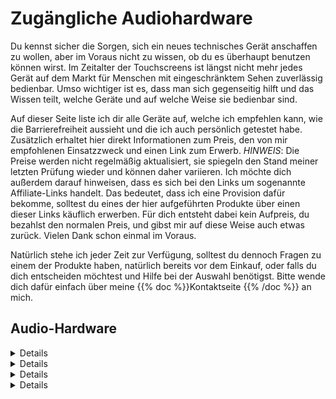 <!--
.. title: Zugängliche Audio-Hardware
.. slug: gear
.. date: 2024-10-23 21:30:21 UTC+02:00
.. tags: 
.. category: 
.. link: 
.. description: 
.. type: text
-->


# Zugängliche Audiohardware

Du kennst sicher die Sorgen, sich ein neues technisches Gerät anschaffen zu wollen, aber im Voraus nicht zu wissen, ob du es überhaupt benutzen können wirst. Im Zeitalter der Touchscreens ist längst nicht mehr jedes Gerät auf dem Markt für Menschen mit eingeschränktem Sehen zuverlässig bedienbar. Umso wichtiger ist es, dass man sich gegenseitig hilft und das Wissen teilt, welche Geräte und auf welche Weise sie bedienbar sind.

Auf dieser Seite liste ich dir alle Geräte auf, welche ich empfehlen kann, wie die Barrierefreiheit aussieht und die ich auch persönlich getestet habe. Zusätzlich erhaltet hier direkt Informationen zum Preis, den von mir empfohlenen Einsatzzweck und einen Link zum Erwerb. *HINWEIS*: Die Preise werden nicht regelmäßig aktualisiert, sie spiegeln den Stand meiner letzten Prüfung wieder und können daher variieren.
Ich möchte dich außerdem darauf hinweisen, dass es sich bei den Links um sogenannte Affiliate-Links handelt. Das bedeutet, dass ich eine Provision dafür bekomme, solltest du eines der hier aufgeführten Produkte über einen dieser Links käuflich erwerben. Für dich entsteht dabei kein Aufpreis, du bezahlst den normalen Preis, und gibst mir auf diese Weise auch etwas zurück. Vielen Dank schon einmal im Voraus.

Natürlich stehe ich jeder Zeit zur Verfügung, solltest du dennoch Fragen zu einem der Produkte haben, natürlich bereits vor dem Einkauf, oder falls du dich entscheiden möchtest und Hilfe bei der Auswahl benötigst. Bitte wende dich dafür einfach über meine {{% doc %}}Kontaktseite <contact>{{% /doc %}} an mich.

## Audio-Hardware

<details>

    <summary>Audio Interfaces</summary>
    
    <p>Audio Interfaces sind besonders bekannt dafür, meistens nur eingeschränkt benutzbar zu sein. Im Gegensatz zu Mischpulten besitzen diese meist nur wenige Regler und Knöpfe und werden stattdessen hauptsächlich über die Software gesteuert. Nicht jede Software ist jedoch gut bedienbar, weshalb ihr unten eine Auflistung von Audio Interfaces finden könnt, welche ich persönlich getestet und für gut bedienbar und allgemein empfehlenswert befunden habe.</p>

    <table>
        <thead>
            <tr>
                <th style="width:20%">Gerät</th>
                <th style="width:20%">Preis</th>
                <th>Beschreibung</th>
                <th>Link(s)</th>
            </tr>
        </thead>
        <tbody>
            <tr>
                <td>Audient EVO Serie</td>
                <td>Von 108 € bis 500 €</td>
                <td>Die EVO-Serie ermöglicht Einsteigern bis kleineren Studios einen leichten und günstigen Einstieg in professionelle Audiotechnik. Die Geräte bestehen äußerlich aus Plastik, glänzen allerdings vor Allem, mit ihren inneren Werten. Hier findest du für diesen Preis hervorragende Mikrofon-Vorverstärker und eine gut bedienbare Software, welche sowohl unter Windows als auch Mac mit allen gängigen Screen Readern bedienbar ist. Die Serie reicht vom günstigen EVO 4 mit zwei Mikrofon/Line-Eingängen und -Ausgängen bis zum EVO 16, welches mit vier Ein- und Ausgängen und diversen Erweiterungen via SPDIF/ADAT auftrumpft. Softwareseitig steht immer ein Stereo-Loopback Kanal und mehrere Sub-Mixe zur Verfügung, abhängig vom Modell.</td>
                <td>
                    <ul>
                        <li><a href="https://amzn.to/40b5Q7v">EVO 4 bei Amazon</a> | <a href="https://thmn.to/thoprod/483323?offid=1&affid=3547">EVO 4 bei Thomann</a></li>
                        <li><a href="https://amzn.to/48jIDls">EVO 8 bei Amazon</a> | <a href="https://thmn.to/thoprod/497606?offid=1&affid=3547">EVO 8 bei Thomann</a></li>
                        <li><a href="https://amzn.to/4dUjD5r">EVO 16 bei Amazon</a> | <a href="https://thmn.to/thoprod/544979?offid=1&affid=3547">EVO 16 bei Thomann</a></li>
                    </ul>
                </td>
            </tr>
            <tr>
                <td>Audient iD Serie</td>
                <td>Von 137 € bis 539 €</td>
                <td>Die Audient iD Serie ist die hochwertigere und umfangreichere Version der EVO Serie. Hierbei handelt es sich um gründlich verarbeitete Interfaces mit einem Äußeren aus Aluminium, welche auch Transporten oder etwas ruppigeren Umgang deutlich besser wegstecken. Ansonsten beherbergen sie die selben Mikrofon-Vorverstärker wie die EVO Serie, skalieren allerdings vom iD4, welches ähnliche Parameter wie das EVO 4 aufweist, bis zum iD 44, welches deutlich umfangreiche Anschlüsse bietet als etwa das EVO 16. An Software-Funktionen stehen sie der EVO Serie in fast nichts nach, nur die Smart Gain Funktion ist bislang der EVO Serie vorbehalten. Ansonsten findet man auch hier natürlich Stereo-Loopback und mehrere Sub-Mixe für flexibles Routing.</td>
                <td>
                    <ul>
                        <li><a href="https://amzn.to/48lglam"> iD 4 MKII bei Amazon</a> | <a href="https://thmn.to/thoprod/510532?offid=1&affid=3547">iD 4 MKII bei Thomann</a></li>
                        <li><a href="https://amzn.to/3YBiZFR">iD 14 MKII bei Amazon</a> | <a href="https://thmn.to/thoprod/510533?offid=1&affid=3547">iD 14 MKII bei Thomann</a></li>
                        <li><a href="https://amzn.to/4hdHMH3">iD 24 bei Amazon</a> | <a href="https://thmn.to/thoprod/560993?offid=1&affid=3547">iD 24 bei Thomann</a></li>
                        <li>iD 44 derzeit nicht bei Amazon verfügbar | <a href="https://thmn.to/thoprod/544989?offid=1&affid=3547">iD 44 MKII bei Thomann</a></li>
                    </ul<
                </td>
            </tr>
        </tbody>
    </table>

</details>

<details>

    <summary>Digitale Instrumente</summary>

    <p>Neben regulären Musikinstrumenten, welche es in allen Formen und Farben gibt, werden im Zusammenspiel mit dem PC oder dem Mac oft digitale Instrumente eingesetzt, um Musik direkt im Computer zu erzeugen. Diese digitalen Instrumente sind jedoch nicht immer leicht zugänglich. Keyboards beispielsweise gibt es in allen denkbaren Größen und Formen. Viele davon bieten heutzutage zusätzliche Funktionen, welche über die einfache Klaviatur weit hinaus gehen. Nicht alle davon sind bedienbar, sodass sich der Aufpreis tatsächlich lohnen würde. Hierbei zeichnet sich insbesondere Native Instruments für ihre Barrierefreiheit aus, da Keyboards dieses Herstellers sogar eine Sprachausgabe besitzen. In dieser Liste findet ihr alle digitalen Instrumente, welche ich empfehlen kann, und warum.</p>
    
    <table>
        <thead>
            <tr>
                <th style="width:20%">Gerät</th>
                <th style="width:20%">Preis</th>
                <th>Beschreibung</th>
                <th>Link(s)</th>
            </tr>
        </thead>
        <tbody>
            <tr>
                <td>Native Instruments M32</td>
                <td>99 €</td>
                <td>Dies ist das Einsteiger-Keyboard von Native Instruments. Mit 32 Tasten bietet es einen optimalen Kompromiss aus Spielbarkeit und Portabilität. Die stufenlosen und berührungsempfindlichen Drehregler ermöglichen ein schnelles und kinderleichtes Bearbeiten von Parametern diverser digitaler Instrumente, während die habtisch klar abgesetzten Tasten das Steuern wichtiger Funktionen, wie etwa Start/Stopp, Metronom, Rückgängig und viele Weitere, vom Keyboard aus ermöglichen, ohne dafür extra zum PC/Mac wechseln zu müssen. Dieses Keyboard eignet sich wunderbar für Einsteiger, wenn man viel auf Reisen ist, aber auch als Steuerung für die Native Instruments eigenen Browserfunktionen, während man sein professionelles E-Piano für das eigentliche Einspielen von Melodien verwendet.</td>
                <td>
                    <ul>
                        <li><a href="https://amzn.to/48oWWoP">M32 bei Amazon</a> | <a href="https://thmn.to/thoprod/458012?offid=1&affid=3547">M32 bei Thomann</a>
                    </ul>
                </td>
            </tr>
            <tr>
                <td>Native Instruments A Serie</td>
                <td>Von 131 € bis 219 €</td>
                <td>Bei der A-Serie handelt es sich immer noch um das Einsteiger-Segment von Native Instruments Keyboards, jedoch sind diese inzwischen etwas robuster verarbeitet und das Anschlagsgefühl ist etwas näher an dem, was man üblicherweise von hochwertigeren Keyboards oder gar E-Pianos erwartet. Am portabelsten ist sicher das A25 mit seinen 25 Tasten, wohingegen das A61 mit seinen 61 Tasten und ca. einem Meter Länge für Reisen wohl nicht mehr gut geeignet ist. Das A49 bietet mit seinen 49 Tasten einen guten Kompromiss aus Platz und Leistung. An Funktionen, welche über die Klaviatur hinausgehen, hat die A-Serie dem M32 jedoch nichts voraus.</td>
                <td>
                    <ul>
                        <li><a href="https://amzn.to/4fgJYM5">A25 bei Amazon</a> | <a href="https://thmn.to/thoprod/447973?offid=1&affid=3547">A25 bei Thomann</a></li>
                        <li><a href="https://amzn.to/48u5Hhx">A49 bei Amazon</a> | <a href="https://thmn.to/thoprod/447975?offid=1&affid=3547">A49 bei Thomann</a></li>
                        <li><a href="https://amzn.to/4e38PSA">A61 bei Amazon</a> | <a href="https://thmn.to/thoprod/447977?offid=1&affid=3547">A61 bei Thomann</a></li>
                    </ul>
                </td>
            </tr>
            <tr>
                <td>Native Instruments S88 MK2</td>
                <td>1.099 €</td>
                <td>Das größte Keyboard von Native Instruments, vollgepackt mit jeder Menge Funktionen und einer vollen Klaviatur mit 88 Tasten. Dieses Keyboard bietet die echte Piano-Erfahrung mit vollgewichteten Tasten und noch mehr zusätzlichen Drucktaster und Kontrolle über den Instrumentenbrowser, als es vergleichsweise das M32 oder die A-Serie bietet. Jeder erfahrene Musiker, welcher ein echtes Piano gewöhnt ist, wird sich vermutlich eher in dieser Sparte von Keyboards umschauen wollen. Leider ist bislang nur die MK2 Serie der S-Serie Keyboards mit einer Sprachausgabe verfügbar. Die ältere Serie MK1 wird nicht mehr unterstützt, wohingegen die neuere Serie MK3 noch keine Sprachausgabe besitzt. Sobald die MK3-Version das notwendige Update erhält, werde ich diese Liste entsprechend anpassen.</td>
                <td>
                    <ul>
                        <li><a href="https://amzn.to/40eGcic">S88 MK2 bei Amazon</a> | S88 MK2 derzeit nicht bei Thomann verfügbar</li>
                    </ul>
                </td>
            </tr>
            <tr>
                <td>Yamaha FGDP-30</td>
                <td>170 €</td>
                <td>Bei diesem Instrument handelt es sich um kein Keyboard, sondern um ein Finger-Drumming Pad. Das heißt, dieses dient dazu, ein Schlagzeug möglichst realistisch mit den Fingern einspielen zu können. Was dieses Fingerdrumming Pad auszeichnet ist die Esistenz einer Sprachausgabe für jegliche Funktionen des Geräts, da es ansonsten ohne Display auskommt. Das Vorhandensein von zwei Pads für jede Art Drums erleichtert zudem das Spielen von Rolls und die Anpassung des Pads auf die Gewohnheiten des Musikers. Die größere Variante dieses Pads, das FGDP-50, besitzt ein Display und spart daher die Sprachausgabe ein, weshalb ich dieses nicht vollumfassend empfehlen kann.</td>
                <td>
                    <ul>
                        <li><a href="https://amzn.to/3O11E2L">FGDP-30 bei Amazon</a> | <a href="https://thmn.to/thoprod/575108?offid=1&affid=3547">FGDP-30 bei Thomann</a></li>
                    </ul>
                </td>
            </tr>
        </tbody>
    </table>
</details>

<details>

    <summary>Handheld Recorder</summary>

    <p>Handheld Recorder, früher hauptsächlich bekannt für den Einsatz bei Interviews, sind zumeist sehr kompakte Geräte, welche schnell und unkompliziert auch unterwegs hochqualitative Aufnahmen anfertigen können. Heutzutage ist deren Aufnahmequalität so gut, dass sie nicht mehr nur für Interviews, sondern auch für Atmosphären, Bandauftritte und Konzertmitschnitte genutzt werden können. Die gesteigerte Aufnahmequalität kommt jedoch auch mit Einstellungsmöglichkeiten einher, welche immer häufiger in komplexen Menüstrukturen aufzufinden sind, welche von blinden und sehbehinderten Nutzern meist auswendig gelernt werden müssen. Zum Glück gibt es auch hier Geräte, welche besser bedienbar sind als Andere, ohne dabei auf hervorragende Aufnahmen verzichten zu müssen.</p>

    <table>
        <thead>
            <tr>
                <th style="width:20%">Gerät</th>
                <th style="width:20%">Preis</th>
                <th>Beschreibung</th>
                <th>Link(s)</th>
            </tr>
        </thead>
        <tbody>
            <tr>
                <td>Zoom MicTrak M3</td>
                <td>198 €</td>
                <td>Das Zoom MicTrak M3 ist ein kompaktes Aufnahmegerät, welches von der Form an einlängliches Mikrofon erinnert, an dessen Basis ein Quader angeschlossen ist, welcher die Batterien und Tasten beherbergt. Das Gerät kommt vollkommen ohne Menüs aus, was die Bedienung stark erleichtert. Allerdings besitzt es auch keinen Lautsprecher, es kann jedoch über Kopfhörer abgehört werden. Die Form und funktionsweise qualifiziert es wunderbar für atmosphärische Aufnahmen, Interviewsituationen und als Kamera-Mikrofon, weshalb es auch mit einem Blitzschuh-Adapter für Selbige geliefert wird. Der Aufbau des Mikrofons ermöglicht vielfältige Aufnahmen. So können Stereo-Aufnahmen mit 90 Grad und 120 Grad Panorama angefertigt werden. Aufgezeichnet wird in 32-bit Float auf eine Micro SD Karte, wobei die 32-Bit Float Technologie dafür sorgt, dass die Aufnahmen nur sehr, sehr selten übersteuern werden und nachträglich am PC zu laute, oder auch zu leise Stellen in der Aufnahme mühelos nachbearbeitet werden können.</td>
                <td>
                    <ul>
                        <li><a href="https://amzn.to/3YiMHhf">MicTrak M3 bei Amazon</a> | <a href="https://thmn.to/thoprod/557323?offid=1&affid=3547">MicTrak M3 bei Thomann</a></li>
                    </ul>
                </td>
            </tr>
            <tr>
                <td>Zoom H Essential Serie</td>
                <td>Von 109 € bis 326 €</td>
                <td>Bei der Zoom H Essential Serie handelt es sich um eine Reihe von Geräten, welche mit einem eingebauten Stereo-Mikrofon daher kommen, welche bereits von sich aus hervorragende Aufnahmen mit 32-Bit Float Technologie ermöglichen, also sehr viel besser als traditionelle 24-Bit Aufnahmen gegen Übersteuerung geschützt sind. Die Geräte ermöglichen vielfältige Einstellungen direkt am Gerät, wobei die Menüstruktur vollständig mit Sprachausgabe über den im Gerät verbauten Lautsprecher oder über die Kopfhörerbuchse ausgegeben werden kann. Das kleinste Gerät, der H1Essential, besitzt zusätzlich zu den eingebauten Mikrofonen noch eine 3,5 mm Klinkenbuchse für den alternativen Anschluss von externen Mikrofonen wie bspw. einem Lavalier-Mikrofon. Das H4Essential und H6Essential besitzen zusätzlich 2 bzw. 4 XLR-Eingänge, um selbst professionelle Studiomikrofone aufzeichnen zu können. Alle Geräte lassen sich auch am PC/Mac/Smartphone als Audio Interface verwenden, was sie auch unterwegs zu einer flexiblen Aufnahmelösung macht.</td>
                <td>
                    <ul>
                        <li><a href="https://amzn.to/4e1SJc5">H1Essential bei Amazon</a> | <a href="https://thmn.to/thoprod/585331?offid=1&affid=3547">H1Essential bei Thomann</a></li>
                        <li><a href="https://amzn.to/3UpnIrH">H4Essential bei Amazon</a> | <a href="https://thmn.to/thoprod/585324?offid=1&affid=3547">H4Essential bei Thomann</a></li>
                        <li><a href="https://amzn.to/3Yk2ix6">H6Essential bei Amazon</a> | <a href="https://thmn.to/thoprod/585336?offid=1&affid=3547">H6Essential bei Thomann</a></li>
                    </ul>
                </td>
            </tr>
        </tbody>
    </table>
</details>

<details>

    <summary>Mikrofone</summary>

    <p>Mikrofone stellen üblicherweise am wenigsten Anforderungen an Barrierefreiheit, da sie auch nur wenig Möglichkeiten für die Interaktion bieten. Diese Liste beinhaltet daher eine Auswahl meiner Lieblings-Mikrofone, wofür ich sie einsetze und was dabei beachtet werden sollte.</p>

    <table>
        <thead>
            <tr>
                <th style="width:20%">Gerät</th>
                <th style="width:20%">Preis</th>
                <th>Beschreibung</th>
                <th>Link(s)</th>
            </tr>
        </thead>
        <tbody>
            <tr>
                <td>Lewitt LCT 440 Pure</td>
                <td>249 €</td>
                <td>Bei dem LCT 440 Pure handelt es sich um ein kleines, leichtes Großkondensator-Mikrofon mit Nierencharakteristik, welches hauptsächlich für die Verwendung mit menschlicher Sprache entwickelt wurde. Da es sich hier um ein Großkondensator-Mikrofon handelt, reagiert es sehr empfindlich auf jegliche Geräusche, weshalb ich die Empfehlung nur in einigermaßen gut isolierten Umgebungen empfehlen würde. Tatsächlich kann es dort allerdings noch viel mehr als nur Sprache. So habe ich das LCT 440 Pure auch bereits für die Abnahme von Akustikgitarren genutzt und war von dem Ergebnis begeistert. Mitgeliefert werden zudem ein Leder-Etui, eine Halterung, ein Windschutz sowie ein magnetischer Pop-Filter. Die geringe Größe des Mikrofons und des Popschutzes verlangen ein wenig Übung beim Einsprechen, um nicht etwa doch Plosivlaute auf der Aufnahme zu haben, dafür liefert dieses Mikrofon alles in Allem ein sehr gute Leistung zu einem unerwartet geringen Preis. Angesprochen werden kann es über XLR, wobei es eine 48 Volt Phantomspeisung voraussetzt. Allerdings wird ansonsten keine hohe Leistung des Mikrofon-Vorverstärkers verlangt, weshalb das Mikrofon auch für leistungsschwächere Audio-Interfaces empfehlenswert ist.</td>
                <td>
                    <ul>
                        <li><a href="https://amzn.to/494bCKJ">LCT 440 Pure bei Amazon</a> | <a href="https://thmn.to/thoprod/412424?offid=1&affid=3547">LCT 440 Pure bei Thomann</a></li>
                    </ul>
                </td>
            </tr>
            <tr>
                <td>RØDE Wireless PRO</td>
                <td>349 €</td>
                <td>Bei dem RØDE Wireless PRO handelt es sich um ein Set, bestehend aus zwei Sendern, einem Empfänger und zwei Lavalier-Mikrofonen inklusive diverse Windschutz- und Halter-Klemmen. Der bevorzugte Anwendungszweck sind jegliche Art von Interview-Situationen, Outdoor-Mikrofonierung, oder Video-Aufzeichnung. Die Sender können an Kleidung oder Körper befestigt werden und beinhalten selbst ein Mikrofon, können aber mithilfe der Lavalier-Mikrofone ergänzt werden und somit eine noch klarere Aufnahme zu erreichen. Die Lavalier-Mikrofone sind denkbar klein und können an der Kleidung oder direkt am Körper, beispielsweise in den Haaren, befestigt werden. Die sehr geringe Größe macht die Mikrofone sehr unauffällig, die kabellose Übertragung bedeutet maximale Bewegungsfreiheit. Die Sender und der Empfänger werden in einem stylischen Leder-Kästchen geliefert, welches zugleich auch die Ladestation für alle drei Geräte ist. Mit einer Ladung können Sender und Empfänger etwas um 6 Stunden ununterbrochen aufzeichnen. Die Sender zeichnen in 32-Bit auf, was die Rettung der möglicherweise übersteuerten Aufnahme im Nachhinein sehr einfach macht. Zudem kann jede Art von Mikrofon an die Empfänger angeschlosse werden, sofern diese über einen 3,5 mm Klinke-Anschluss verfügen. Zu dem Set gibt es auch eine Software, um diverse Funktionen der Geräte zu steuern und die Aufnahmen zu verwalten. Die Software ist leider derzeit für Screen Reader nur mithilfe erweiterter Techniken wie OCR und Objektnavigator nutzbar. Für genaue Hinweise könnt ihr aber gern Kontakt zu mir aufnehmen.</td>
                <td>
                    <ul>
                        <li><a href="https://amzn.to/4et15cQ">Wireless Pro bei Amazon</a> | <a href="https://thmn.to/thoprod/574246?offid=1&affid=3547">Wireless Pro bei Thomann</a></li>
                    </ul>
                </td>
            </tr>
            <tr>
                <td>Shure SM7B / Shure SM7dB</td>
                <td>Von 389 € bis 519 €</td>
                <td>Bei dem SM7B handelt es sich um einen Klassiker der Gesangs- und Sprach-Mikrofone. Seit über 50 Jahren auf dem Markt begeistert es immer wieder durch seinen besonderen Sound, insbesondere bei Anwendung mit Sprache, aber auch durch seine geringe Empfindlichkeit gegenüber Umgebungsgeräuschen. Dynamische Mikrofone, zu denen das SM7B gehört, sprechen generell weniger empfindlich auf Geräusche an, welche nicht direkt in ihrem Aufnahmebereich liegen, was sie auch für Bühnen- oder komplizierte Umgebungen geeignet macht. Das SM7B wird von mir in solch einem schwierigen Bereich immer wieder eingesetzt und macht hier einen hervorragenden Job. Das Mikrofon kommt mit zwei unterschiedlichen Pop-Filtern und ist ansonsten sehr klobig und schwer, weshalb ich es hauptsächlich für den Studioeinsatz empfehle. Das Mikrofon bedarf keiner 48 Volt Phantomspeisung und eines starken und rauscharmen Mikrofon-Vorverstärkers, weshalb es an schwächeren Audio-Interfaces schon einmal zu stark verrauschten Aufnahmen kommen kann. Dafür hat Shure jedoch auch eine Lösung im Gepäck. So gibt es seit einiger Zeit das SM7dB, wobei es sich um das SM7B mit integriertem Mikrofon-Vorverstärker handelt, sodass zwar eine 48 Volt Phantomspeisung, aber keine nennenswerte Vorverstärkung mehr notwendig ist. Wenn du dir also unsicher sein solltest, kann der Griff zum SM7dB die notwendige Sicherheit bringen. Alle von mir auf dieser Webseite gelisteten Audio-Interfaces sind jedoch auch problemlos dazu in der Lage, das originale SM7B ohne eigenen Vorverstärker zu betreiben.</td>
                <td>
                    <ul>
                        <li><a href="https://amzn.to/3YNk4cd">SM7B bei Amazon</a> | <a href="https://thmn.to/thoprod/129929?offid=1&affid=3547">SM7B bei Thomann</a></li>
                        <li>SM7dB derzeit nicht bei Amazon verfügbar | <a href="https://thmn.to/thoprod/573672?offid=1&affid=3547">SM7dB bei Thomann</a></li>
                    </ul>
                </td>
            </tr>
            <tr>
                <td>Sennheiser Ambeo VR Mic</td>
                <td>1.475 €</td>
                <td>Der Preis verrät es bereits: das Ambeo VR Mic ist ein Mikrofon für Enthusiasten. Bei diesem Mikrofon handelt es sich um ein sogenanntes Ambisonics Mikrofon. Das bedeutet, dass sich in dem Mikrofon tatsächlich vier Mikrofone verbergen, welche in einer ganz bestimmten Anordnung angeordnet sind. Die Aufnahmen mit diesem Mikrofon resultieren in dem Ambisonics-Format, welches eine Variante des 3D-Audio ist und mit einer besonders realistischen Abbildung der Positionen in einem Raum überzeugt. Diese Aufnahmen eignen sich besonders gut für Vertonungen von Hörspielen oder Filmen, aber auch einfach für den ganz persönlichen Genuss. Für die Aufzeichnung ist jedoch auch ein Audio-Interface oder Aufnahmegerät mit mindestens 4 XLR-Eingängen notwendig, so beispielsweise das Zoom H6Essential. Auch für die Weiterverarbeitung sind ggf. dedizierte Plugins oder Software notwendig. Wenn du Genaueres dazu wissen möchtest, kannst du mich gern darauf ansprechen.</td>
                <td>
                    <ul>
                        <li>Ambeo VR Mic derzeit nicht bei Amazon verfügbar | <a href="https://thmn.to/thoprod/404871?offid=1&affid=3547">Ambeo VR Mic bei Thomann</a></li>
                    </ul>
                </td>
            </tr>
        </tbody>
    </table>
</details>
